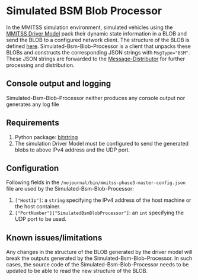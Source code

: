 # Simulated BSM Blob Processor
In the MMITSS simulation environment, simulated vehicles using the [MMITSS Driver Model](./../driver-model) pack their dynamic state information in a BLOB and send the BLOB to a configured network client. The structure of the BLOB is defined [here](./../README.md). Simulated-Bsm-Blob-Processor is a client that unpacks these BLOBs and constructs the corresponding JSON strings with `MsgType="BSM"`. These JSON strings are forwarded to the [Message-Distributor](./../../server/message-distributor) for further processing and distribution. 

## Console output and logging
Simulated-Bsm-Blob-Processor neither produces any console output nor generates any log file

## Requirements
1. Python package: [bitstring](https://pypi.org/project/bitstring/)
2. The simulation Driver Model must be configured to send the generated blobs to above IPv4 address and the UDP port.  

## Configuration
Following fields in the `/nojournal/bin/mmitss-phase3-master-config.json` file are used by the Simulated-Bsm-Blob-Processor:
1. `["HostIp"]`: a `string` specifying the IPv4 address of the host machine or the host container.
2. `["PortNumber"]["SimulatedBsmBlobProcessor"]`: an `int` specifying the UDP port to be used.

## Known issues/limitations
Any changes in the structure of the BLOB generated by the driver model will break the outputs generated by the Simulated-Bsm-Blob-Processor. In such cases, the source code of the Simulated-Bsm-Blob-Processor needs to be updated to be able to read the new structure of the BLOB.
